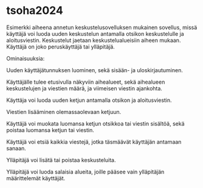 # tsoha2024
Esimerkki aiheena annetun keskustelusovelluksen mukainen sovellus, missä käyttäjä voi luoda uuden keskustelun antamalla otsikon keskustelulle ja aloitusviestin. Keskustelut jaetaan keskustelualueisiin aiheen mukaan. Käyttäjä on joko peruskäyttäjä tai ylläpitäjä.

Ominaisuuksia:

Uuden käyttäjätunnuksen luominen, sekä sisään- ja uloskirjautuminen.

Käyttäjälle tulee etusivulla näkyviin aihealueet, sekä aihealueen keskustelujen ja viestien määrä, ja viimeisen viestin ajankohta.

Käyttäja voi luoda uuden ketjun antamalla otsikon ja aloitusviestin.

Viestien lisääminen olemassaolevaan ketjuun.

Käyttäjä voi muokata luomansa ketjun otsikkoa tai viestin sisältöä, sekä poistaa luomansa ketjun tai viestin.

Käyttäjä voi etsiä kaikkia viestejä, jotka täsmäävät käyttäjän antamaan sanaan.

Ylläpitäjä voi lisätä tai poistaa keskusteluita.

Ylläpitäjä voi luoda salaisia alueita, joille pääsee vain ylläpitäjän määrittelemät käyttäjät.
